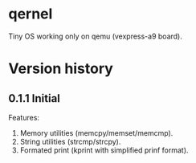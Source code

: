qernel
======

Tiny OS working only on qemu (vexpress-a9 board).

Version history
===============

0.1.1 Initial
-------------
Features:
1.  Memory utilities (memcpy/memset/memcmp).
2.  String utilities (strcmp/strcpy).
3.  Formated print (kprint with simplified prinf format).
